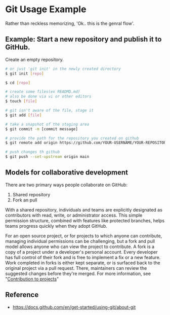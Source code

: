 # Git Usage Example
Rather than reckless memorizing, 'Ok.. this is the genral flow'.

## Example: Start a new repository and publish it to GitHub.
Create an empty repository.

```bash
# or just 'git init' in the newly created directory
$ git init [repo]

$ cd [repo]

# create some files(ex READMD.md)
# also be done via vi or other editors
$ touch [file]

# git isn't aware of the file, stage it
$ git add [file]

# take a snapshot of the staging area
$ git commit -m [commit message]

# provide the path for the repository you created on github
$ git remote add origin https://github.com/YOUR-USERNAME/YOUR-REPOSITORY-NAME.git

# push changes th github
$ git push --set-upstream origin main
```

## Models for collaborative development
There are two primary ways people collaborate on GitHub:
1. Shared repository
2. Fork an pull

With a shared repository, individuals and teams are explicitly designated as contributors with read, write, or administrator access.
This simple permission structure, combined with features like protected branches, helps teams progress quickly when they adopt GitHub.


For an open source project, or for projects to which anyone can contribute,
managing individual permissions can be challenging, but a fork and pull model allows anyone who can view the project to contribute.
A fork is a copy of a project under a developer's personal account.
Every developer has full control of their fork and is free to implement a fix or a new feature.
Work completed in forks is either kept separate, or is surfaced back to the original project via a pull request.
There, maintainers can review the suggested changes before they're merged.
For more information, see "[Contribution to projects](https://docs.github.com/en/get-started/quickstart/contributing-to-projects)"


## Reference
* https://docs.github.com/en/get-started/using-git/about-git